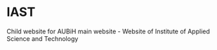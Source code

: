 # IAST
Child website for AUBiH main website - Website of Institute of Applied Science and Technology
